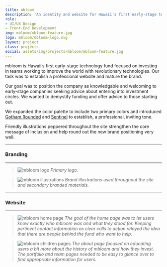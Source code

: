 ```yaml
---
title: mbloom
description: 'An identity and website for Hawaii’s first early-stage technology fund.'
role:
- UI/UX Design
- Front-End Development
img: mbloom/mbloom-feature.jpg
logo: mbloom/mbloom-logo.svg
layout: project
class: projects
social: assets/img/projects/mbloom/mbloom-feature.jpg
---
```


mbloom is Hawaii’s first early-stage technology fund focused on investing in teams working to improve the world with revolutionary technologies. Our task was to establish a professional website and mature the brand.

Our goal was to position the company as knowledgable and welcoming to early-stage companies seeking advice about entering into investment circles. We wanted to demystify funding and offer advice to those starting out.

We expanded the color palette to include two primary colors and introduced [Gotham Rounded](http://www.typography.com/fonts/gotham-rounded/overview/) and [Sentinel](http://www.typography.com/fonts/sentinel/overview/) to establish, a professional, inviting tone.

Friendly illustrations peppered throughout the site strengthen the core message of inclusion and help round out the new brand positioning very well.

***

### Branding

***

> <img class="lazy" data-src="{{ site.baseurl }}/assets/img/projects/mbloom/mbloom-logo.svg" alt="mbloom logo"> *Primary logo.*

> <img class="lazy" data-src="{{ site.baseurl }}/assets/img/projects/mbloom/mbloom-illustrations.svg" alt="mbloom illustrations"> *Brand illustrations used throughout the site and secondary branded materials.*

***

### Website

***

> <img class="lazy" data-src="{{ site.baseurl }}/assets/img/projects/mbloom/mbloom-home.png" alt="mbloom home page"> *The goal of the home page was to let users know exactly who mbloom was and what they stood for. Keeping pertinent contact information as clear calls to action relayed the idea that there are people behind the fund who want to help.*

> <img class="lazy" data-src="{{ site.baseurl }}/assets/img/projects/mbloom/mbloom-overview.png" alt="mbloom children pages"> *The about page focused on educating users a bit more about the history of mbloom and how they invest. The portfolio and team pages needed to be easy to glance over to find appropriate information for users.*